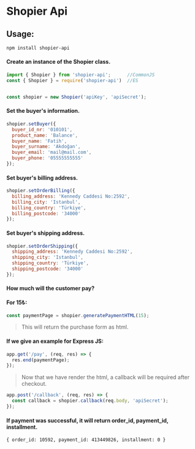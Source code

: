 # Shopier Api

## Usage:

```bash
npm install shopier-api
```

#### Create an instance of the Shopier class.

```javascript
import { Shopier } from 'shopier-api';      //CommonJS
const { Shopier } = require('shopier-api')  //ES


const shopier = new Shopier('apiKey', 'apiSecret');
```

#### Set the buyer's information.

```javascript
shopier.setBuyer({
  buyer_id_nr: '010101',
  product_name: 'Balance',
  buyer_name: 'Fatih',
  buyer_surname: 'Akdoğan',
  buyer_email: 'mail@mail.com',
  buyer_phone: '05555555555'
});
```

#### Set buyer's billing address.

```javascript
shopier.setOrderBilling({
  billing_address: 'Kennedy Caddesi No:2592',
  billing_city: 'Istanbul',
  billing_country: 'Türkiye',
  billing_postcode: '34000'
});
```

#### Set buyer's shipping address.

```javascript
shopier.setOrderShipping({
  shipping_address: 'Kennedy Caddesi No:2592',
  shipping_city: 'Istanbul',
  shipping_country: 'Türkiye',
  shipping_postcode: '34000'
});
```

#### How much will the customer pay?

#### For 15₺:

```javascript
const paymentPage = shopier.generatePaymentHTML(15);
```

> This will return the purchase form as html.

#### If we give an example for Express JS:

```javascript
app.get('/pay', (req, res) => {
  res.end(paymentPage);
});
```

> Now that we have render the html, a callback will be required after checkout.

```javascript
app.post('/callback', (req, res) => {
  const callback = shopier.callback(req.body, 'apiSecret');
});
```

#### If payment was successful, it will return order_id, payment_id, installment.

```
{ order_id: 10592, payment_id: 413449826, installment: 0 }
```
